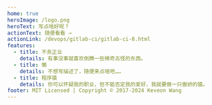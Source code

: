 ```yaml
---
home: true
heroImage: /logo.png
heroText: 写点啥好呢？
actionText: 随便看看 →
actionLink: /devops/gitlab-ci/gitlab-ci-0.html
features:
  - title: 不务正业
    details: 有事没事就喜欢倒腾一些稀奇古怪的东西。
  - title: 懒
    details: 不想写描述了，随便来点啥吧……
  - title: 程序猿
    details: 你可以怀疑我的职业，但不能否定我的爱好，我就要做一只傲娇的猿。
footer: MIT Licensed | Copyright © 2017-2024 Keveon Wang
---
```

